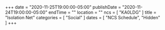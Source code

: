 +++
date = "2020-11-25T19:00:00-05:00"
publishDate = "2020-11-24T19:00:00-05:00"
endTime = ""
location = ""
ncs = [ "KA0LDG" ]
title = "Isolation Net"
categories = [ "Social" ]
dates = [ "NCS Schedule", "Hidden" ]
+++
